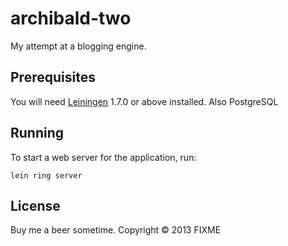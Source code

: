 # archibald-two

My attempt at a blogging engine.

## Prerequisites

You will need [Leiningen][1] 1.7.0 or above installed.
Also PostgreSQL

[1]: https://github.com/technomancy/leiningen

## Running

To start a web server for the application, run:

    lein ring server

## License
Buy me a beer sometime.
Copyright © 2013 FIXME
